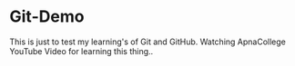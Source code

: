# Git-Demo
This is just to test my learning's of Git and GitHub.
Watching ApnaCollege YouTube Video for learning this thing..
